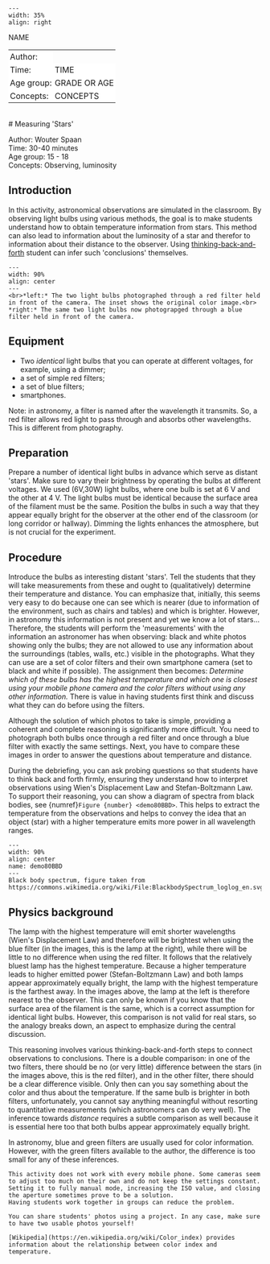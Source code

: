 

<div style="clear: both;">

```{figure} ../../figures/ready.png
---
width: 35%
align: right
```

</div>

<table style="width: 100%; border-collapse: collapse; border: none;">
    <tr style="background-color: white;"> 
        <td style="text-align: left; padding: 3px; border: none;">Author:</td
        <td style="text-align: left; padding: 3px; border: none;">NAME</td>
    </tr>
    <tr style="background-color: white;">
        <td style="text-align: left; padding: 3px; border: none;">Time:</td>
        <td style="text-align: left; padding: 3px; border: none;">TIME</td>
    </tr>
    <tr style="background-color: white;">
        <td style="text-align: left; padding: 3px; border: none;">Age group:</td>
        <td style="text-align: left; padding: 3px; border: none;">GRADE OR AGE</td>
    </tr>
    <tr style="background-color: white;">
        <td style="text-align: left; padding: 3px; border: none;">Concepts:</td>
        <td style="text-align: left; padding: 3px; border: none;">CONCEPTS</td>
    </tr>
</table><br>
# Measuring 'Stars'

Author: Wouter Spaan\
Time: 30-40 minutes\
Age group:	15 - 18\
Concepts:	Observing, luminosity

## Introduction
In this activity, astronomical observations are simulated in the classroom. By observing light bulbs using various methods, the goal is to make students understand how to obtain temperature information from stars. This method can also lead to information about the luminosity of a star and therefor to information about their distance to the observer. Using [thinking-back-and-forth](../../Pedagogy/BackAndForthThinking.md) student can infer such 'conclusions' themselves.

```{figure} demo80_figure1.jpg
---
width: 90%
align: center
---
<br>*left:* The two light bulbs photographed through a red filter held in front of the camera. The inset shows the original color image.<br>
*right:* The same two light bulbs now photograpged through a blue filter held in front of the camera. 
```

## Equipment
* Two *identical* light bulbs that you can operate at different voltages, for example, using a dimmer; 
* a set of simple red filters;
* a set of blue filters; 
* smartphones.

Note: in astronomy, a filter is named after the wavelength it transmits. So, a red filter allows red light to pass through and absorbs other wavelengths. This is different from photography.

## Preparation
Prepare a number of identical light bulbs in advance which serve as distant 'stars'. Make sure to vary their brightness by operating the bulbs at different voltages. We used (6V,30W) light bulbs, where one bulb is set at 6 V and the other at 4 V. The light bulbs must be identical because the surface area of the filament must be the same. Position the bulbs in such a way that they appear equally bright for the observer at the other end of the classroom (or long corridor or hallway). Dimming the lights enhances the atmosphere, but is not crucial for the experiment.

## Procedure
Introduce the bulbs as interesting distant 'stars'. Tell the students that they will take measurements from these and ought to (qualitatively) determine their temperature and distance. You can emphasize that, initially, this seems very easy to do because one can see which is nearer (due to information of the environment, such as chairs and tables) and which is brighter. However, in astronomy this information is not present and yet we know a lot of stars... Therefore, the students will perform the 'measurements' with the information an astronomer has when observing: black and white photos showing only the bulbs; they are not allowed to use any information about the surroundings (tables, walls, etc.) visible in the photographs. What they can use are a set of color filters and their own smartphone camera (set to black and white if possible). The assignment then becomes: *Determine which of these bulbs has the highest temperature and which one is closest using your mobile phone camera and the color filters without using any other information.* There is value in having students first think and discuss what they can do before using the filters.

Although the solution of which photos to take is simple, providing a coherent and complete reasoning is significantly more difficult. You need to photograph both bulbs once through a red filter and once through a blue filter with exactly the same settings. Next, you have to compare these images in order to answer the questions about temperature and distance. 

During the debriefing, you can ask probing questions so that  students have to think back and forth firmly, ensuring they understand how to interpret observations using Wien's Displacement Law and Stefan-Boltzmann Law. To support their reasoning, you can show a diagram of spectra from black bodies, see {numref}`Figure {number} <demo80BBD>`. This helps to extract the temperature from the observations and helps to convey the idea that an object (star) with a higher temperature emits more power in all wavelength ranges.

```{figure} demo80_figure2.png
---
width: 90%
align: center
name: demo80BBD
---
Black body spectrum, figure taken from https://commons.wikimedia.org/wiki/File:BlackbodySpectrum_loglog_en.svg
```

## Physics background
The lamp with the highest temperature will emit shorter wavelengths (Wien's Displacement Law) and therefore will be brightest when using the blue filter (in the images, this is the lamp at the right), while there will be little to no difference when using the red filter. It follows that the relatively bluest lamp has the highest temperature. Because a higher temperature leads to higher emitted power (Stefan-Boltzmann Law) and both lamps appear approximately equally bright, the lamp with the highest temperature is the farthest away. In the images above, the lamp at the left is therefore nearest to the observer. This can only be known if you know that the surface area of the filament is the same, which is a correct assumption for identical light bulbs. However, this comparison is not valid for real stars, so the analogy breaks down, an aspect to emphasize during the central discussion.

This reasoning involves various thinking-back-and-forth steps to connect observations to conclusions. There is a double comparison: in one of the two filters, there should be no (or very little) difference between the stars (in the images above, this is the red filter), and in the other filter, there should be a clear difference visible. Only then can you say something about the color and thus about the temperature. If the same bulb is brighter in both filters, unfortunately, you cannot say anything meaningful without resorting to quantitative measurements (which astronomers can do very well). The inference towards *distance* requires a subtle comparison as well because it is essential here too that both bulbs appear approximately equally bright.

In astronomy, blue and green filters are usually used for color information. However, with the green filters available to the author, the difference is too small for any of these inferences.

```{tip}
This activity does not work with every mobile phone. Some cameras seem to adjust too much on their own and do not keep the settings constant. Setting it to fully manual mode, increasing the ISO value, and closing the aperture sometimes prove to be a solution. 
Having students work together in groups can reduce the problem.

You can share students' photos using a project. In any case, make sure to have two usable photos yourself!

[Wikipedia](https://en.wikipedia.org/wiki/Color_index) provides information about the relationship between color index and temperature. 
```
